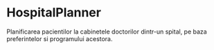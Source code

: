 # HospitalPlanner
Planificarea pacientilor la cabinetele doctorilor dintr-un spital, pe baza preferintelor si programului acestora.
